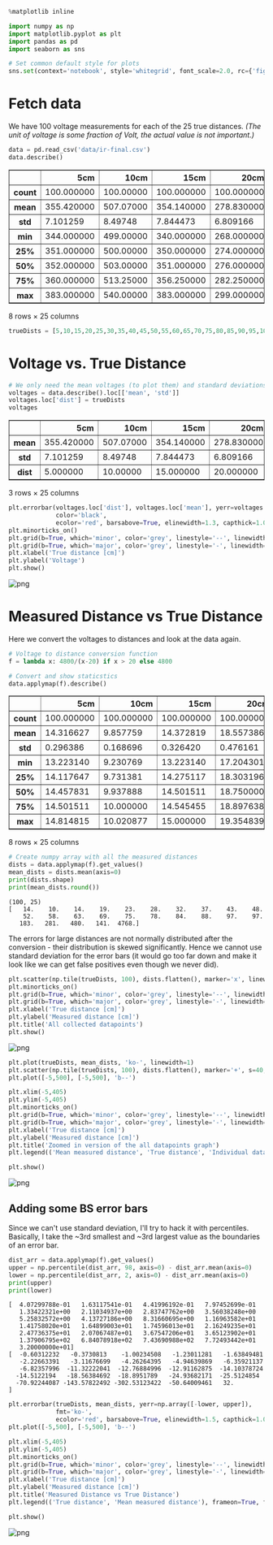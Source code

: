 

```python
%matplotlib inline

import numpy as np
import matplotlib.pyplot as plt
import pandas as pd
import seaborn as sns

# Set common default style for plots
sns.set(context='notebook', style='whitegrid', font_scale=2.0, rc={'figure.figsize': (16,16)})
```

# Fetch data
We have 100 voltage measurements for each of the 25 true distances.
_(The unit of voltage is some fraction of Volt, the actual value is not important.)_


```python
data = pd.read_csv('data/ir-final.csv')
data.describe()
```




<div>
<table border="1" class="dataframe">
  <thead>
    <tr style="text-align: right;">
      <th></th>
      <th>5cm</th>
      <th>10cm</th>
      <th>15cm</th>
      <th>20cm</th>
      <th>25cm</th>
      <th>30cm</th>
      <th>35cm</th>
      <th>40cm</th>
      <th>45cm</th>
      <th>50cm</th>
      <th>...</th>
      <th>80cm</th>
      <th>85cm</th>
      <th>90cm</th>
      <th>95cm</th>
      <th>100cm</th>
      <th>150cm</th>
      <th>200cm</th>
      <th>250cm</th>
      <th>300cm</th>
      <th>500cm</th>
    </tr>
  </thead>
  <tbody>
    <tr>
      <th>count</th>
      <td>100.000000</td>
      <td>100.00000</td>
      <td>100.000000</td>
      <td>100.000000</td>
      <td>100.000000</td>
      <td>100.000000</td>
      <td>100.000000</td>
      <td>100.000000</td>
      <td>100.000000</td>
      <td>100.000000</td>
      <td>...</td>
      <td>100.000000</td>
      <td>100.000000</td>
      <td>100.000000</td>
      <td>100.000000</td>
      <td>100.000000</td>
      <td>100.000000</td>
      <td>100.000000</td>
      <td>100.000000</td>
      <td>100.000000</td>
      <td>100.000000</td>
    </tr>
    <tr>
      <th>mean</th>
      <td>355.420000</td>
      <td>507.07000</td>
      <td>354.140000</td>
      <td>278.830000</td>
      <td>227.490000</td>
      <td>192.370000</td>
      <td>169.370000</td>
      <td>149.640000</td>
      <td>132.590000</td>
      <td>120.130000</td>
      <td>...</td>
      <td>81.950000</td>
      <td>77.660000</td>
      <td>74.860000</td>
      <td>70.410000</td>
      <td>70.270000</td>
      <td>47.660000</td>
      <td>40.140000</td>
      <td>33.560000</td>
      <td>55.300000</td>
      <td>4.240000</td>
    </tr>
    <tr>
      <th>std</th>
      <td>7.101259</td>
      <td>8.49748</td>
      <td>7.844473</td>
      <td>6.809166</td>
      <td>6.542009</td>
      <td>6.848512</td>
      <td>7.060568</td>
      <td>6.605049</td>
      <td>5.796368</td>
      <td>5.647302</td>
      <td>...</td>
      <td>6.846624</td>
      <td>6.481084</td>
      <td>5.687164</td>
      <td>5.937545</td>
      <td>6.303526</td>
      <td>5.889933</td>
      <td>6.516521</td>
      <td>6.069164</td>
      <td>6.904105</td>
      <td>4.612499</td>
    </tr>
    <tr>
      <th>min</th>
      <td>344.000000</td>
      <td>499.00000</td>
      <td>340.000000</td>
      <td>268.000000</td>
      <td>216.000000</td>
      <td>176.000000</td>
      <td>156.000000</td>
      <td>128.000000</td>
      <td>120.000000</td>
      <td>108.000000</td>
      <td>...</td>
      <td>68.000000</td>
      <td>64.000000</td>
      <td>64.000000</td>
      <td>56.000000</td>
      <td>48.000000</td>
      <td>32.000000</td>
      <td>24.000000</td>
      <td>16.000000</td>
      <td>40.000000</td>
      <td>0.000000</td>
    </tr>
    <tr>
      <th>25%</th>
      <td>351.000000</td>
      <td>500.00000</td>
      <td>350.000000</td>
      <td>274.000000</td>
      <td>224.000000</td>
      <td>189.000000</td>
      <td>166.000000</td>
      <td>146.000000</td>
      <td>130.000000</td>
      <td>118.000000</td>
      <td>...</td>
      <td>79.000000</td>
      <td>75.000000</td>
      <td>73.000000</td>
      <td>69.000000</td>
      <td>69.000000</td>
      <td>45.000000</td>
      <td>37.000000</td>
      <td>31.750000</td>
      <td>52.000000</td>
      <td>2.000000</td>
    </tr>
    <tr>
      <th>50%</th>
      <td>352.000000</td>
      <td>503.00000</td>
      <td>351.000000</td>
      <td>276.000000</td>
      <td>225.000000</td>
      <td>191.000000</td>
      <td>168.000000</td>
      <td>148.000000</td>
      <td>131.000000</td>
      <td>119.000000</td>
      <td>...</td>
      <td>81.000000</td>
      <td>78.000000</td>
      <td>74.000000</td>
      <td>70.000000</td>
      <td>70.000000</td>
      <td>48.000000</td>
      <td>39.000000</td>
      <td>33.000000</td>
      <td>54.000000</td>
      <td>3.000000</td>
    </tr>
    <tr>
      <th>75%</th>
      <td>360.000000</td>
      <td>513.25000</td>
      <td>356.250000</td>
      <td>282.250000</td>
      <td>229.000000</td>
      <td>195.000000</td>
      <td>173.000000</td>
      <td>151.000000</td>
      <td>135.000000</td>
      <td>122.000000</td>
      <td>...</td>
      <td>83.250000</td>
      <td>80.000000</td>
      <td>77.000000</td>
      <td>73.000000</td>
      <td>72.000000</td>
      <td>49.000000</td>
      <td>43.250000</td>
      <td>35.000000</td>
      <td>58.000000</td>
      <td>5.000000</td>
    </tr>
    <tr>
      <th>max</th>
      <td>383.000000</td>
      <td>540.00000</td>
      <td>383.000000</td>
      <td>299.000000</td>
      <td>255.000000</td>
      <td>214.000000</td>
      <td>191.000000</td>
      <td>172.000000</td>
      <td>147.000000</td>
      <td>139.000000</td>
      <td>...</td>
      <td>111.000000</td>
      <td>95.000000</td>
      <td>95.000000</td>
      <td>87.000000</td>
      <td>91.000000</td>
      <td>63.000000</td>
      <td>59.000000</td>
      <td>61.000000</td>
      <td>77.000000</td>
      <td>23.000000</td>
    </tr>
  </tbody>
</table>
<p>8 rows × 25 columns</p>
</div>




```python
trueDists = [5,10,15,20,25,30,35,40,45,50,55,60,65,70,75,80,85,90,95,100,150,200,250,300,500]
```

# Voltage vs. True Distance


```python
# We only need the mean voltages (to plot them) and standard deviations (for error bars)
voltages = data.describe().loc[['mean', 'std']]
voltages.loc['dist'] = trueDists
voltages
```




<div>
<table border="1" class="dataframe">
  <thead>
    <tr style="text-align: right;">
      <th></th>
      <th>5cm</th>
      <th>10cm</th>
      <th>15cm</th>
      <th>20cm</th>
      <th>25cm</th>
      <th>30cm</th>
      <th>35cm</th>
      <th>40cm</th>
      <th>45cm</th>
      <th>50cm</th>
      <th>...</th>
      <th>80cm</th>
      <th>85cm</th>
      <th>90cm</th>
      <th>95cm</th>
      <th>100cm</th>
      <th>150cm</th>
      <th>200cm</th>
      <th>250cm</th>
      <th>300cm</th>
      <th>500cm</th>
    </tr>
  </thead>
  <tbody>
    <tr>
      <th>mean</th>
      <td>355.420000</td>
      <td>507.07000</td>
      <td>354.140000</td>
      <td>278.830000</td>
      <td>227.490000</td>
      <td>192.370000</td>
      <td>169.370000</td>
      <td>149.640000</td>
      <td>132.590000</td>
      <td>120.130000</td>
      <td>...</td>
      <td>81.950000</td>
      <td>77.660000</td>
      <td>74.860000</td>
      <td>70.410000</td>
      <td>70.270000</td>
      <td>47.660000</td>
      <td>40.140000</td>
      <td>33.560000</td>
      <td>55.300000</td>
      <td>4.240000</td>
    </tr>
    <tr>
      <th>std</th>
      <td>7.101259</td>
      <td>8.49748</td>
      <td>7.844473</td>
      <td>6.809166</td>
      <td>6.542009</td>
      <td>6.848512</td>
      <td>7.060568</td>
      <td>6.605049</td>
      <td>5.796368</td>
      <td>5.647302</td>
      <td>...</td>
      <td>6.846624</td>
      <td>6.481084</td>
      <td>5.687164</td>
      <td>5.937545</td>
      <td>6.303526</td>
      <td>5.889933</td>
      <td>6.516521</td>
      <td>6.069164</td>
      <td>6.904105</td>
      <td>4.612499</td>
    </tr>
    <tr>
      <th>dist</th>
      <td>5.000000</td>
      <td>10.00000</td>
      <td>15.000000</td>
      <td>20.000000</td>
      <td>25.000000</td>
      <td>30.000000</td>
      <td>35.000000</td>
      <td>40.000000</td>
      <td>45.000000</td>
      <td>50.000000</td>
      <td>...</td>
      <td>80.000000</td>
      <td>85.000000</td>
      <td>90.000000</td>
      <td>95.000000</td>
      <td>100.000000</td>
      <td>150.000000</td>
      <td>200.000000</td>
      <td>250.000000</td>
      <td>300.000000</td>
      <td>500.000000</td>
    </tr>
  </tbody>
</table>
<p>3 rows × 25 columns</p>
</div>




```python
plt.errorbar(voltages.loc['dist'], voltages.loc['mean'], yerr=voltages.loc['std'],
             color='black',
             ecolor='red', barsabove=True, elinewidth=1.3, capthick=1.0, capsize=5)
plt.minorticks_on()
plt.grid(b=True, which='minor', color='grey', linestyle='--', linewidth=0.5)
plt.grid(b=True, which='major', color='grey', linestyle='-', linewidth=1.0)
plt.xlabel('True distance [cm]')
plt.ylabel('Voltage')
plt.show()
```


![png](output_6_1.png)


# Measured Distance vs True Distance
Here we convert the voltages to distances and look at the data again.


```python
# Voltage to distance conversion function
f = lambda x: 4800/(x-20) if x > 20 else 4800
```


```python
# Convert and show staticstics
data.applymap(f).describe()
```




<div>
<table border="1" class="dataframe">
  <thead>
    <tr style="text-align: right;">
      <th></th>
      <th>5cm</th>
      <th>10cm</th>
      <th>15cm</th>
      <th>20cm</th>
      <th>25cm</th>
      <th>30cm</th>
      <th>35cm</th>
      <th>40cm</th>
      <th>45cm</th>
      <th>50cm</th>
      <th>...</th>
      <th>80cm</th>
      <th>85cm</th>
      <th>90cm</th>
      <th>95cm</th>
      <th>100cm</th>
      <th>150cm</th>
      <th>200cm</th>
      <th>250cm</th>
      <th>300cm</th>
      <th>500cm</th>
    </tr>
  </thead>
  <tbody>
    <tr>
      <th>count</th>
      <td>100.000000</td>
      <td>100.000000</td>
      <td>100.000000</td>
      <td>100.000000</td>
      <td>100.000000</td>
      <td>100.000000</td>
      <td>100.000000</td>
      <td>100.000000</td>
      <td>100.000000</td>
      <td>100.000000</td>
      <td>...</td>
      <td>100.000000</td>
      <td>100.000000</td>
      <td>100.000000</td>
      <td>100.000000</td>
      <td>100.000000</td>
      <td>100.000000</td>
      <td>100.000000</td>
      <td>100.000000</td>
      <td>100.000000</td>
      <td>100.0</td>
    </tr>
    <tr>
      <th>mean</th>
      <td>14.316627</td>
      <td>9.857759</td>
      <td>14.372819</td>
      <td>18.557386</td>
      <td>23.155573</td>
      <td>27.889651</td>
      <td>32.204171</td>
      <td>37.117584</td>
      <td>42.741674</td>
      <td>48.084072</td>
      <td>...</td>
      <td>78.375077</td>
      <td>84.317272</td>
      <td>88.384160</td>
      <td>96.578613</td>
      <td>97.154276</td>
      <td>182.550348</td>
      <td>280.721082</td>
      <td>480.309012</td>
      <td>141.140266</td>
      <td>4768.0</td>
    </tr>
    <tr>
      <th>std</th>
      <td>0.296386</td>
      <td>0.168696</td>
      <td>0.326420</td>
      <td>0.476161</td>
      <td>0.703457</td>
      <td>1.084303</td>
      <td>1.481810</td>
      <td>1.832713</td>
      <td>2.147133</td>
      <td>2.633391</td>
      <td>...</td>
      <td>8.350318</td>
      <td>9.764396</td>
      <td>8.802242</td>
      <td>11.923011</td>
      <td>14.081870</td>
      <td>46.685860</td>
      <td>174.451593</td>
      <td>529.459037</td>
      <td>28.150001</td>
      <td>320.0</td>
    </tr>
    <tr>
      <th>min</th>
      <td>13.223140</td>
      <td>9.230769</td>
      <td>13.223140</td>
      <td>17.204301</td>
      <td>20.425532</td>
      <td>24.742268</td>
      <td>28.070175</td>
      <td>31.578947</td>
      <td>37.795276</td>
      <td>40.336134</td>
      <td>...</td>
      <td>52.747253</td>
      <td>64.000000</td>
      <td>64.000000</td>
      <td>71.641791</td>
      <td>67.605634</td>
      <td>111.627907</td>
      <td>123.076923</td>
      <td>117.073171</td>
      <td>84.210526</td>
      <td>1600.0</td>
    </tr>
    <tr>
      <th>25%</th>
      <td>14.117647</td>
      <td>9.731381</td>
      <td>14.275117</td>
      <td>18.303196</td>
      <td>22.966507</td>
      <td>27.428571</td>
      <td>31.372549</td>
      <td>36.641221</td>
      <td>41.739130</td>
      <td>47.058824</td>
      <td>...</td>
      <td>75.892857</td>
      <td>80.000000</td>
      <td>84.210526</td>
      <td>90.566038</td>
      <td>92.307692</td>
      <td>165.517241</td>
      <td>206.521739</td>
      <td>320.000000</td>
      <td>126.315789</td>
      <td>4800.0</td>
    </tr>
    <tr>
      <th>50%</th>
      <td>14.457831</td>
      <td>9.937888</td>
      <td>14.501511</td>
      <td>18.750000</td>
      <td>23.414634</td>
      <td>28.070175</td>
      <td>32.432432</td>
      <td>37.500000</td>
      <td>43.243243</td>
      <td>48.484848</td>
      <td>...</td>
      <td>78.688525</td>
      <td>82.758621</td>
      <td>88.888889</td>
      <td>96.000000</td>
      <td>96.000000</td>
      <td>171.428571</td>
      <td>252.631579</td>
      <td>369.230769</td>
      <td>141.176471</td>
      <td>4800.0</td>
    </tr>
    <tr>
      <th>75%</th>
      <td>14.501511</td>
      <td>10.000000</td>
      <td>14.545455</td>
      <td>18.897638</td>
      <td>23.529412</td>
      <td>28.402367</td>
      <td>32.876712</td>
      <td>38.095238</td>
      <td>43.636364</td>
      <td>48.979592</td>
      <td>...</td>
      <td>81.355932</td>
      <td>87.272727</td>
      <td>90.566038</td>
      <td>97.959184</td>
      <td>97.959184</td>
      <td>192.000000</td>
      <td>282.352941</td>
      <td>409.090909</td>
      <td>150.000000</td>
      <td>4800.0</td>
    </tr>
    <tr>
      <th>max</th>
      <td>14.814815</td>
      <td>10.020877</td>
      <td>15.000000</td>
      <td>19.354839</td>
      <td>24.489796</td>
      <td>30.769231</td>
      <td>35.294118</td>
      <td>44.444444</td>
      <td>48.000000</td>
      <td>54.545455</td>
      <td>...</td>
      <td>100.000000</td>
      <td>109.090909</td>
      <td>109.090909</td>
      <td>133.333333</td>
      <td>171.428571</td>
      <td>400.000000</td>
      <td>1200.000000</td>
      <td>4800.000000</td>
      <td>240.000000</td>
      <td>4800.0</td>
    </tr>
  </tbody>
</table>
<p>8 rows × 25 columns</p>
</div>




```python
# Create numpy array with all the measured distances
dists = data.applymap(f).get_values()
mean_dists = dists.mean(axis=0)
print(dists.shape)
print(mean_dists.round())
```

    (100, 25)
    [   14.    10.    14.    19.    23.    28.    32.    37.    43.    48.
        52.    58.    63.    69.    75.    78.    84.    88.    97.    97.
       183.   281.   480.   141.  4768.]


The errors for large distances are not normally distributed after the conversion - their distribution is skewed significantly. Hence we cannot use standard deviation for the error bars (it would go too far down and make it look like we can get false positives even though we never did).


```python
plt.scatter(np.tile(trueDists, 100), dists.flatten(), marker='x', linewidth=0.5, color='r')
plt.minorticks_on()
plt.grid(b=True, which='minor', color='grey', linestyle='--', linewidth=0.5)
plt.grid(b=True, which='major', color='grey', linestyle='-', linewidth=1.0)
plt.xlabel('True distance [cm]')
plt.ylabel('Measured distance [cm]')
plt.title('All collected datapoints')
plt.show()
```



![png](output_12_1.png)



```python
plt.plot(trueDists, mean_dists, 'ko-', linewidth=1)
plt.scatter(np.tile(trueDists, 100), dists.flatten(), marker='+', s=40, linewidth=1.5, color='r')
plt.plot([-5,500], [-5,500], 'b--')

plt.xlim(-5,405)
plt.ylim(-5,405)
plt.minorticks_on()
plt.grid(b=True, which='minor', color='grey', linestyle='--', linewidth=0.5)
plt.grid(b=True, which='major', color='grey', linestyle='-', linewidth=1.0)
plt.xlabel('True distance [cm]')
plt.ylabel('Measured distance [cm]')
plt.title('Zoomed in version of the all datapoints graph')
plt.legend(('Mean measured distance', 'True distance', 'Individual datapoints'), frameon=True, fancybox=True)

plt.show()
```



![png](output_13_1.png)


## Adding some BS error bars
Since we can't use standard deviation, I'll try to hack it with percentiles. Basically, I take the ~3rd smallest and ~3rd largest value as the boundaries of an error bar.


```python
dist_arr = data.applymap(f).get_values()
upper = np.percentile(dist_arr, 98, axis=0) - dist_arr.mean(axis=0)
lower = np.percentile(dist_arr, 2, axis=0) - dist_arr.mean(axis=0)
print(upper)
print(lower)
```

    [  4.07299788e-01   1.63117541e-01   4.41996192e-01   7.97452699e-01
       1.33422321e+00   2.11034937e+00   2.83747762e+00   3.56038248e+00
       5.25832572e+00   4.13727186e+00   8.31660695e+00   1.16963582e+01
       1.41758020e+01   1.64899003e+01   1.74596013e+01   2.16249235e+01
       2.47736375e+01   2.07067487e+01   3.67547206e+01   3.65123902e+01
       1.37906795e+02   6.84078918e+02   7.43690988e+02   7.72493442e+01
       3.20000000e+01]
    [  -0.60312232   -0.3730813    -1.00234508   -1.23011281   -1.63849481
       -2.22663391   -3.11676699   -4.26264395   -4.94639869   -6.35921137
       -6.82357996  -11.32222041  -12.76884996  -12.91162875  -14.10378724
      -14.5122194   -18.56384692  -18.8951789   -24.93682171  -25.5124854
      -70.92244087 -143.57822492 -302.53123422  -50.64009461   32.        ]



```python
plt.errorbar(trueDists, mean_dists, yerr=np.array([-lower, upper]),
             fmt='ko-',
             ecolor='red', barsabove=True, elinewidth=1.5, capthick=1.0, capsize=5)
plt.plot([-5,500], [-5,500], 'b--')

plt.xlim(-5,405)
plt.ylim(-5,405)
plt.minorticks_on()
plt.grid(b=True, which='minor', color='grey', linestyle='--', linewidth=0.5)
plt.grid(b=True, which='major', color='grey', linestyle='-', linewidth=1.0)
plt.xlabel('True distance [cm]')
plt.ylabel('Measured distance [cm]')
plt.title('Measured Distance vs True Distance')
plt.legend(('True distance', 'Mean measured distance'), frameon=True, fancybox=True)

plt.show()
```


![png](output_16_1.png)

